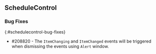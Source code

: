 ## ScheduleControl

### Bug Fixes
{:#schedulecontrol-bug-fixes}

*	\#208820 - The `ItemChanging` and `ItemChanged` events will be triggered when dismissing the events using `Alert` window.
